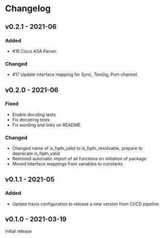 # Changelog

## v0.2.1 - 2021-06

### Added

- #16 Cisco ASA Parser.

### Changed

- #17 Update interface mapping for Sync, TenGig, Port-channel.

## v0.2.0 - 2021-06

### Fixed

- Enable docsting tests
- Fix docstring tests
- Fix wording and links on README

### Changed

- Changed name of is_fqdn_valid to is_fqdn_resolvable, prepare to deprecate is_fqdn_valid
- Removed automatic import of all functions on initiation of package
- Moved interface mappings from variables to constants

## v0.1.1 - 2021-05

### Added

- Update travis configuration to release a new version from CI/CD pipeline

## v0.1.0 - 2021-03-19

Initial release
